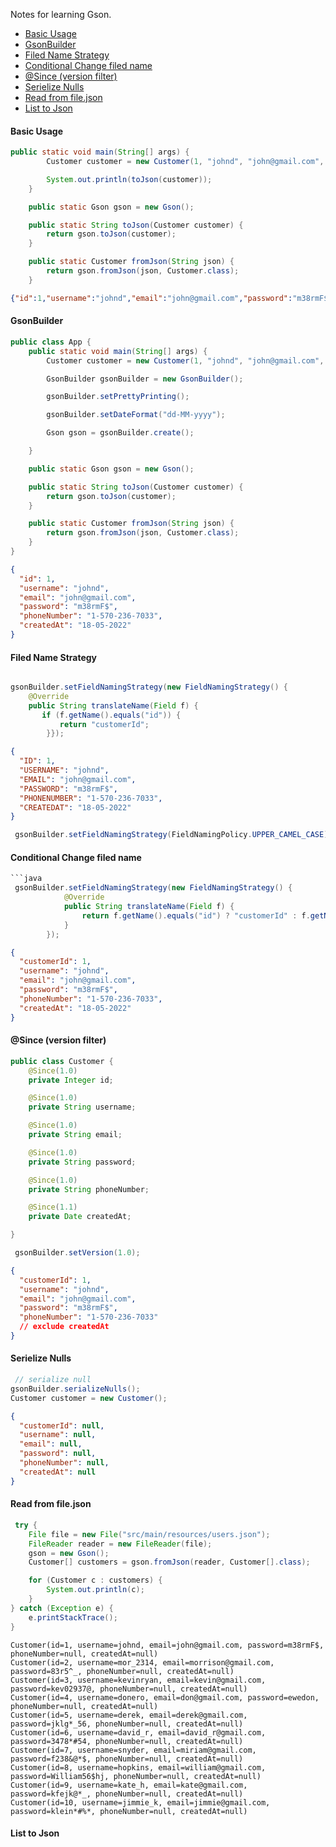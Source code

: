Notes for learning Gson.

- [Basic Usage](#basic-usage)
- [GsonBuilder](#gsonbuilder)
- [Filed Name Strategy](#filed-name-strategy)
- [Conditional Change filed name](#conditional-change-filed-name)
- [@Since (version filter)](#since-version-filter)
- [Serielize Nulls](#serielize-nulls)
- [Read from file.json](#read-from-filejson)
- [List to Json](#list-to-json)

#### Basic Usage



```java
public static void main(String[] args) {
        Customer customer = new Customer(1, "johnd", "john@gmail.com", "m38rmF$", "1-570-236-7033", new Date());

        System.out.println(toJson(customer));
    }

    public static Gson gson = new Gson();

    public static String toJson(Customer customer) {
        return gson.toJson(customer);
    }

    public static Customer fromJson(String json) {
        return gson.fromJson(json, Customer.class);
    }
```
```json
{"id":1,"username":"johnd","email":"john@gmail.com","password":"m38rmF$","phoneNumber":"1-570-236-7033","createdAt":"May 18, 2022 3:49:28 AM"}
```

#### GsonBuilder

```java
public class App {
    public static void main(String[] args) {
        Customer customer = new Customer(1, "johnd", "john@gmail.com", "m38rmF$", "1-570-236-7033", new Date());

        GsonBuilder gsonBuilder = new GsonBuilder();

        gsonBuilder.setPrettyPrinting();

        gsonBuilder.setDateFormat("dd-MM-yyyy");

        Gson gson = gsonBuilder.create();

    }

    public static Gson gson = new Gson();

    public static String toJson(Customer customer) {
        return gson.toJson(customer);
    }

    public static Customer fromJson(String json) {
        return gson.fromJson(json, Customer.class);
    }
}
```

```json
{
  "id": 1,
  "username": "johnd",
  "email": "john@gmail.com",
  "password": "m38rmF$",
  "phoneNumber": "1-570-236-7033",
  "createdAt": "18-05-2022"
}
```

#### Filed Name Strategy

```java

gsonBuilder.setFieldNamingStrategy(new FieldNamingStrategy() {
    @Override
    public String translateName(Field f) {
       if (f.getName().equals("id")) {
           return "customerId";
        }});
```
```json
{
  "ID": 1,
  "USERNAME": "johnd",
  "EMAIL": "john@gmail.com",
  "PASSWORD": "m38rmF$",
  "PHONENUMBER": "1-570-236-7033",
  "CREATEDAT": "18-05-2022"
}
```

```java
 gsonBuilder.setFieldNamingStrategy(FieldNamingPolicy.UPPER_CAMEL_CASE);
```

#### Conditional Change filed name

```java
```java
 gsonBuilder.setFieldNamingStrategy(new FieldNamingStrategy() {
            @Override
            public String translateName(Field f) {
                return f.getName().equals("id") ? "customerId" : f.getName();
            }
        });
```
```json
{
  "customerId": 1,
  "username": "johnd",
  "email": "john@gmail.com",
  "password": "m38rmF$",
  "phoneNumber": "1-570-236-7033",
  "createdAt": "18-05-2022"
}
```

#### @Since (version filter)
```java
public class Customer {
    @Since(1.0)
    private Integer id;

    @Since(1.0)
    private String username;

    @Since(1.0)
    private String email;

    @Since(1.0)
    private String password;

    @Since(1.0)
    private String phoneNumber;

    @Since(1.1)
    private Date createdAt;

}

 gsonBuilder.setVersion(1.0);
```    
```json
{
  "customerId": 1,
  "username": "johnd",
  "email": "john@gmail.com",
  "password": "m38rmF$",
  "phoneNumber": "1-570-236-7033"
  // exclude createdAt
}
```

#### Serielize Nulls
```java
 // serialize null
gsonBuilder.serializeNulls();
Customer customer = new Customer();
```
```json
{
  "customerId": null,
  "username": null,
  "email": null,
  "password": null,
  "phoneNumber": null,
  "createdAt": null
}
```

#### Read from file.json
```java
 try {
    File file = new File("src/main/resources/users.json");
    FileReader reader = new FileReader(file);
    gson = new Gson();
    Customer[] customers = gson.fromJson(reader, Customer[].class);

    for (Customer c : customers) {
        System.out.println(c);
    }
} catch (Exception e) {
    e.printStackTrace();
}
```
```
Customer(id=1, username=johnd, email=john@gmail.com, password=m38rmF$, phoneNumber=null, createdAt=null)
Customer(id=2, username=mor_2314, email=morrison@gmail.com, password=83r5^_, phoneNumber=null, createdAt=null)
Customer(id=3, username=kevinryan, email=kevin@gmail.com, password=kev02937@, phoneNumber=null, createdAt=null)
Customer(id=4, username=donero, email=don@gmail.com, password=ewedon, phoneNumber=null, createdAt=null)
Customer(id=5, username=derek, email=derek@gmail.com, password=jklg*_56, phoneNumber=null, createdAt=null)
Customer(id=6, username=david_r, email=david_r@gmail.com, password=3478*#54, phoneNumber=null, createdAt=null)
Customer(id=7, username=snyder, email=miriam@gmail.com, password=f238&@*$, phoneNumber=null, createdAt=null)
Customer(id=8, username=hopkins, email=william@gmail.com, password=William56$hj, phoneNumber=null, createdAt=null)
Customer(id=9, username=kate_h, email=kate@gmail.com, password=kfejk@*_, phoneNumber=null, createdAt=null)
Customer(id=10, username=jimmie_k, email=jimmie@gmail.com, password=klein*#%*, phoneNumber=null, createdAt=null)
```

#### List to Json
```java

